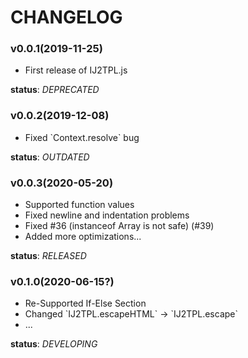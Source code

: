 <!--
	-- Auto-generated from <PROJECT ROOT>/changes.json
	-- DO NOT TRY TO MODIFY DIRECTLY!!!
	-->
CHANGELOG
==========

### v0.0.1(2019-11-25)
- First release of IJ2TPL.js

**status**: *DEPRECATED*

### v0.0.2(2019-12-08)
- Fixed &#x60;Context.resolve&#x60; bug

**status**: *OUTDATED*

### v0.0.3(2020-05-20)
- Supported function values
- Fixed newline and indentation problems
- Fixed #36 (instanceof Array is not safe) (#39)
- Added more optimizations...

**status**: *RELEASED*

### v0.1.0(2020-06-15?)
- Re-Supported If-Else Section
- Changed &#x60;IJ2TPL.escapeHTML&#x60; -&gt; &#x60;IJ2TPL.escape&#x60;
- ...

**status**: *DEVELOPING*

